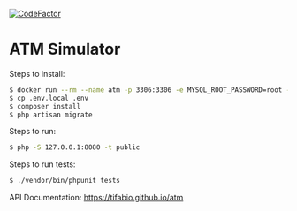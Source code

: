 [![CodeFactor](https://www.codefactor.io/repository/github/tifabio/atm/badge)](https://www.codefactor.io/repository/github/tifabio/atm)

# ATM Simulator

Steps to install:

```sh
$ docker run --rm --name atm -p 3306:3306 -e MYSQL_ROOT_PASSWORD=root -e MYSQL_DATABASE=atm -d mysql:8.0
$ cp .env.local .env
$ composer install
$ php artisan migrate
```

Steps to run:
```sh
$ php -S 127.0.0.1:8080 -t public
```

Steps to run tests:

```sh
$ ./vendor/bin/phpunit tests
```

API Documentation:
https://tifabio.github.io/atm